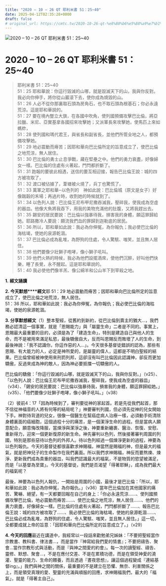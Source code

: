 ```yaml
---
title: "2020 – 10 – 26 QT 耶利米書 51：25~40"
date: 2025-04-12T02:35:28+0800
draft: false
# original_url: https://cmtc.tw/2020-10-26-qt-%e8%80%b6%e5%88%a9%e7%b1%b3%e6%9b%b8-51%ef%bc%9a2540
---
```


![2020 – 10 – 26 QT 耶利米書 51：25\~40](/images/qt.jpg   "2020 – 10 – 26 QT 耶利米書 51：25\~40")

# 2020 – 10 – 26 QT 耶利米書 51：25\~40

> 耶利米書 51：25\~40  
> 51：25 耶和華說：你這行毀滅的山哪，就是毀滅天下的山，我與你反對。我必向你伸手，將你從山巖滾下去，使你成為燒毀的山。  
> 51：26 人必不從你那裏取石頭為房角石，也不取石頭為根基石；你必永遠荒涼。這是耶和華說的。  
> 51：27 要在境內豎立大旗，在各國中吹角，使列國預備攻擊巴比倫，將亞拉臘、米尼、亞實基拿各國招來攻擊她；又派軍長來攻擊她，使馬匹上來如螞蚱，  
> 51：28 使列國和瑪代君王，與省長和副省長，並他們所管全地之人，都預備攻擊她。  
> 51：29 地必震動而瘠苦；因耶和華向巴比倫所定的旨意成立了，使巴比倫之地荒涼，無人居住。  
> 51：30 巴比倫的勇士止息爭戰，藏在堅壘之中。他們的勇力衰盡，好像婦女一樣。巴比倫的住處有火著起，門閂都折斷了。  
> 51：31 跑報的要彼此相遇，送信的要互相迎接，報告巴比倫王說：城的四方被攻取了，  
> 51：32 渡口被佔據了，葦塘被火燒了，兵丁也驚慌了。  
> 51：33 萬軍之耶和華─以色列的　神如此說：巴比倫城（原文是女子）好像踹穀的禾場；再過片時，收割她的時候就到了。  
> 51：34 以色列人說：巴比倫王尼布甲尼撒吞滅我，壓碎我，使我成為空虛的器皿。他像大魚將我吞下，用我的美物充滿他的肚腹，又將我趕出去。  
> 51：35 錫安的居民要說：巴比倫以強暴待我，損害我的身體，願這罪歸給她。耶路撒冷人要說：願流我們血的罪歸到迦勒底的居民。  
> 51：36 所以，耶和華如此說：我必為你伸冤，為你報仇；我必使巴比倫的海枯竭，使她的泉源乾涸。  
> 51：37 巴比倫必成為亂堆，為野狗的住處，令人驚駭、嗤笑，並且無人居住。  
> 51：38 他們要像少壯獅子咆哮，像小獅子吼叫。  
> 51：39 他們火熱的時候，我必為他們設擺酒席，使他們沉醉，好叫他們快樂，睡了長覺，永不醒起。這是耶和華說的。  
> 51：40 我必使他們像羊羔、像公綿羊和公山羊下到宰殺之地。

**1.** **經文誦讀**

**2. 今天默想****經文**耶 51：29 地必震動而瘠苦；因耶和華向巴比倫所定的旨意成立了，使巴比倫之地荒涼，無人居住。  
51：36 所以，耶和華如此說：我必為你伸冤，為你報仇；我必使巴比倫的海枯竭，使她的泉源乾涸。

**3. 分享默想經文**（1）整本聖經，從舊約到新約，從巴比倫到賣主的猶大…，我們務必認清這一個事實，就是「恩賜能力」與「屬靈生命」二者是不同的。事實上，恩賜最大最重要的目的，必須是為了「建造生命」，特別是建造自己與他人的生命，而不是被用來滿足私慾，最後驕傲自大，反而叫恩賜反而敗壞了人的生命，到最後神說：「我不認識你，你這作惡的人…」。今天很多基督徒錯誤的認為，那些有恩賜、有大能力的人，必定是神所愛的，是屬靈的偉人，這都是不明白聖經的結果。巴比倫曾經被神使用來刑罰列邦，這卻沒有叫巴比倫因此認識神，卻反而更加驕傲，反過來成為神的敵人，因為神必要抵擋一切驕傲的人。

巴比倫的驕傲：「你這行毀滅的山哪，就是毀滅天下的山，我與你反對。」（v25）、「以色列人說：巴比倫王尼布甲尼撒吞滅我，壓碎我，使我成為空虛的器皿」（v34）、「錫安的居民要說：巴比倫以強暴待我，損害我的身體，願這罪歸給她。」（v35）、「他們要像少壯獅子咆哮，像小獅子吼叫。」（v38）

（2）彼前4：17「因為時候到了，審判要從神的家起首。若是先從我們起首，那不信從神福音的人將有何等的結局呢？」神要審判列國，但必須先從神的兒女開始下手。神對待背道的兒女，很像一個醫生在幫癌症病人治療一樣，必須動手術清除身體裏面的癌細胞，這個過程十分的痛苦，是一個潔淨生命的過程。但是當病人願意配合，願意悔改降服，當煉淨與潔淨之後，神要重新纏裹、醫治、恢復、安慰、重新得力，迎來一個更新復原的新生命。神先審判以色列，然後接著審判周圍的列國，特別是那些惡待以色列的外邦人。待以色列經過一個煉淨更新的過程，神要為以色列報仇。今天的基督徒都很喜歡求神賜福，神當然是賜福的神，但是最大的福氣，就是把神兒子的生命製作在我們裏面。所以我們求神賜福，神反而要熬煉、煉淨、更新我們成為貴重的器皿，叫我們認識最大的福氣，不是物質的慾望被滿足，而是「以基督為至寶」。今天的基督徒，我們是否渴望「得著耶穌」，成為我們最大的福氣呢？

最後，神要為以色列人報仇，一開始是周圍的小國，最後才是巴比倫：「所以，耶和華如此說：我必為你伸冤，為你報仇。」（v36）當年巴比倫加在其他國家的痛苦、驚嚇、絕望，有一天都要回報在自己的身上：「你必永遠荒涼……、使列國預備攻擊巴比倫，地必震動而瘠苦……、使巴比倫之地荒涼，無人居住……、他們的勇力衰盡，好像婦女一樣。巴比倫的住處有火著起，門閂都折斷了……、報告巴比倫王說：城的四方被攻取了……、我必使巴比倫的海枯竭，使她的泉源乾涸……、巴比倫必成為亂堆，為野狗的住處，令人驚駭、嗤笑，並且無人居住。」這一切，全都要成就上帝的旨意：「因耶和華向巴比倫所定的旨意成立了。」（v29）

**4. 今天的回應**最近在講道中，我經常以一段話來勸勉弟兄姊妹：「不要把聖經當作宗教書、教科書、律法書…，而是當作『神寫給我們愛的情書』；不要把禱告、聚會…當作宗教形式與活動，而是『與神之間愛的約會』。每一次的讀聖經、禱告、靈修、默想、聚會…，不是在應付交差、不是在累積功德，而是在領受神愛的澆灌、聖靈的能力、生命的餵養，而且透過『晝夜思想』，讓這個過程變成『連結基督ing』。」我們與神之間的關係，最重要的不是建立在恐懼、無奈、利害關係之上，而是領受真理的愛、聖靈的充滿與順服的回應，求神賜福我們，最大的「福氣」，就是「得著主自己」。